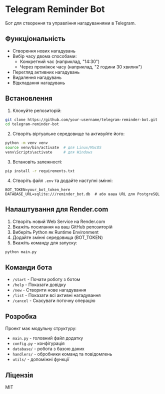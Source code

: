 # Telegram Reminder Bot

Бот для створення та управління нагадуваннями в Telegram.

## Функціональність

- Створення нових нагадувань
- Вибір часу двома способами:
  - Конкретний час (наприклад, "14:30")
  - Через проміжок часу (наприклад, "2 години 30 хвилин")
- Перегляд активних нагадувань
- Видалення нагадувань
- Відкладання нагадувань

## Встановлення

1. Клонуйте репозиторій:
```bash
git clone https://github.com/your-username/telegram-reminder-bot.git
cd telegram-reminder-bot
```

2. Створіть віртуальне середовище та активуйте його:
```bash
python -m venv venv
source venv/bin/activate  # для Linux/MacOS
venv\Scripts\activate     # для Windows
```

3. Встановіть залежності:
```bash
pip install -r requirements.txt
```

4. Створіть файл `.env` та додайте наступні змінні:
```
BOT_TOKEN=your_bot_token_here
DATABASE_URL=sqlite:///reminder_bot.db  # або ваша URL для PostgreSQL
```

## Налаштування для Render.com

1. Створіть новий Web Service на Render.com
2. Вкажіть посилання на ваш GitHub репозиторій
3. Виберіть Python як Runtime Environment
4. Додайте змінні середовища (BOT_TOKEN)
5. Вкажіть команду для запуску:
```bash
python main.py
```

## Команди бота

- `/start` - Почати роботу з ботом
- `/help` - Показати довідку
- `/new` - Створити нове нагадування
- `/list` - Показати всі активні нагадування
- `/cancel` - Скасувати поточну операцію

## Розробка

Проект має модульну структуру:
- `main.py` - головний файл додатку
- `config.py` - конфігурація
- `database/` - робота з базою даних
- `handlers/` - обробники команд та повідомлень
- `utils/` - допоміжні функції

## Ліцензія

MIT